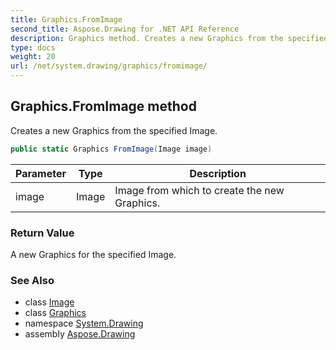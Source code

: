 ```yaml
---
title: Graphics.FromImage
second_title: Aspose.Drawing for .NET API Reference
description: Graphics method. Creates a new Graphics from the specified Image
type: docs
weight: 20
url: /net/system.drawing/graphics/fromimage/
---
```

## Graphics.FromImage method

Creates a new Graphics from the specified Image.

```csharp
public static Graphics FromImage(Image image)
```

| Parameter | Type | Description |
| --- | --- | --- |
| image | Image | Image from which to create the new Graphics. |

### Return Value

A new Graphics for the specified Image.

### See Also

* class [Image](../../image/)
* class [Graphics](../)
* namespace [System.Drawing](../../graphics/)
* assembly [Aspose.Drawing](../../../)


